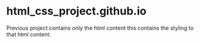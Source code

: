 # html_css_project.github.io
Previous project contains only the html content this contains the styling to that html content.
